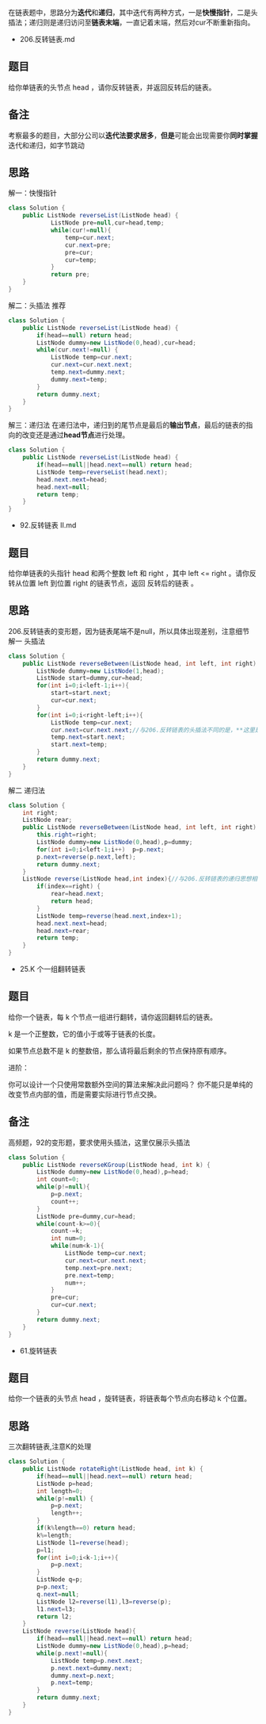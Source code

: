 在链表题中，思路分为**迭代**和**递归**，其中迭代有两种方式，一是**快慢指针**，二是头插法；递归则是递归访问至**链表末端**，一直记着末端，然后对cur不断重新指向。
* 206.反转链表.md
## 题目
给你单链表的头节点 head ，请你反转链表，并返回反转后的链表。
## 备注
考察最多的题目，大部分公司以**迭代法要求居多**，**但是**可能会出现需要你**同时掌握**迭代和递归，如字节跳动
## 思路 
解一：快慢指针
```java
class Solution {
    public ListNode reverseList(ListNode head) {
            ListNode pre=null,cur=head,temp;
            while(cur!=null){
                temp=cur.next;
                cur.next=pre;
                pre=cur;
                cur=temp;
            }
            return pre;
    }
}
```
解二：头插法 推荐
```java
class Solution {
    public ListNode reverseList(ListNode head) {
        if(head==null) return head;
        ListNode dummy=new ListNode(0,head),cur=head;
        while(cur.next!=null) {
            ListNode temp=cur.next;
            cur.next=cur.next.next;
            temp.next=dummy.next;
            dummy.next=temp;
        }
        return dummy.next;
    }
}
```
解三：递归法
在递归法中，递归到的尾节点是最后的**输出节点**，最后的链表的指向的改变还是通过**head节点**进行处理。
```java
class Solution {
    public ListNode reverseList(ListNode head) {
        if(head==null||head.next==null) return head;
        ListNode temp=reverseList(head.next);
        head.next.next=head;
        head.next=null;
        return temp;
    }
}
```
* 92.反转链表 II.md
## 题目
给你单链表的头指针 head 和两个整数 left 和 right ，其中 left <= right 。请你反转从位置 left 到位置 right 的链表节点，返回 反转后的链表 。
## 思路
206.反转链表的变形题，因为链表尾端不是null，所以具体出现差别，注意细节
解一 头插法
```java
class Solution {
    public ListNode reverseBetween(ListNode head, int left, int right) {
        ListNode dummy=new ListNode(1,head);
        ListNode start=dummy,cur=head;
        for(int i=0;i<left-1;i++){
            start=start.next;
            cur=cur.next;
        }
        for(int i=0;i<right-left;i++){
            ListNode temp=cur.next;
            cur.next=cur.next.next;//与206.反转链表的头插法不同的是，**这里是对cur.next不断移动，但同时cur是不会移动的**
            temp.next=start.next;
            start.next=temp;
        }
        return dummy.next;
    }
}
```
解二 递归法
```java
class Solution {
    int right;
    ListNode rear;
    public ListNode reverseBetween(ListNode head, int left, int right) {
        this.right=right;
        ListNode dummy=new ListNode(0,head),p=dummy;
        for(int i=0;i<left-1;i++)  p=p.next;
        p.next=reverse(p.next,left);
        return dummy.next;
    }
    ListNode reverse(ListNode head,int index){//与206.反转链表的递归思想相似，只是尾指针处理不同
        if(index==right) {
            rear=head.next;
            return head;
        }
        ListNode temp=reverse(head.next,index+1);
        head.next.next=head;
        head.next=rear;
        return temp;
    }
}
```
* 25.K 个一组翻转链表
## 题目
给你一个链表，每 k 个节点一组进行翻转，请你返回翻转后的链表。

k 是一个正整数，它的值小于或等于链表的长度。

如果节点总数不是 k 的整数倍，那么请将最后剩余的节点保持原有顺序。

进阶：

你可以设计一个只使用常数额外空间的算法来解决此问题吗？
你不能只是单纯的改变节点内部的值，而是需要实际进行节点交换。
## 备注
高频题，92的变形题，要求使用头插法，这里仅展示头插法
```java
class Solution {
    public ListNode reverseKGroup(ListNode head, int k) {
        ListNode dummy=new ListNode(0,head),p=head;
        int count=0;
        while(p!=null){
            p=p.next;
            count++;
        }
        ListNode pre=dummy,cur=head;
        while(count-k>=0){
            count-=k;
            int num=0;
            while(num<k-1){
                ListNode temp=cur.next;
                cur.next=cur.next.next;
                temp.next=pre.next;
                pre.next=temp;
                num++;
            }
            pre=cur;
            cur=cur.next;
        }
        return dummy.next;
    }
}
```
* 61.旋转链表
## 题目
给你一个链表的头节点 head ，旋转链表，将链表每个节点向右移动 k 个位置。
## 思路
三次翻转链表,注意K的处理
```java
class Solution {
    public ListNode rotateRight(ListNode head, int k) {
        if(head==null||head.next==null) return head;
        ListNode p=head;
        int length=0;
        while(p!=null) {
            p=p.next;
            length++;
        }
        if(k%length==0) return head;
        k%=length;
        ListNode l1=reverse(head);
        p=l1;
        for(int i=0;i<k-1;i++){
            p=p.next;
        }
        ListNode q=p;
        p=p.next;
        q.next=null;
        ListNode l2=reverse(l1),l3=reverse(p);
        l1.next=l3;
        return l2;
    }
    ListNode reverse(ListNode head){
        if(head==null||head.next==null) return head;
        ListNode dummy=new ListNode(0,head),p=head;   
        while(p.next!=null){
            ListNode temp=p.next.next;
            p.next.next=dummy.next;
            dummy.next=p.next;
            p.next=temp;
        }
        return dummy.next;
    }
}
```
